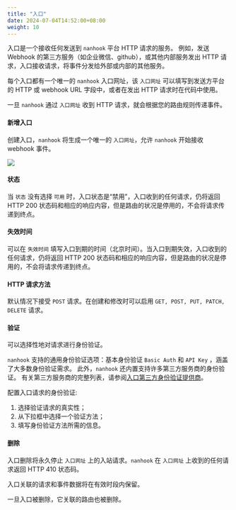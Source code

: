 ```yaml
---
title: "入口"
date: 2024-07-04T14:52:00+08:00
weight: 10
---
```



入口是一个接收任何发送到 `nanhook` 平台 HTTP 请求的服务。
例如，发送 Webhook 的第三方服务（如企业微信、github），或其他内部服务发出 HTTP 请求，入口接收请求，将事件分发给外部或内部的其他服务。

每个入口都有一个唯一的 `nanhook` 入口网址，该 `入口网址` 可以填写到发送方平台的 HTTP 或 webhook URL 字段中，或者在发出 HTTP 请求时在代码中使用。

一旦 `nanhook` 通过 `入口网址` 收到 HTTP 请求，就会根据您的路由规则传递事件。

#### 新增入口

创建入口，`nanhook` 将生成一个唯一的 `入口网址`，允许 `nanhook` 开始接收 webhook 事件。

![](/docs/manual/new_source.png)

#### 状态

当 `状态` 没有选择 `可用` 时，入口状态是“禁用”，入口收到的任何请求，仍将返回 HTTP 200 状态码和相应的响应内容，但是路由的状况是停用的，不会将请求传递到终点。

#### 失效时间

可以在 `失效时间` 填写入口到期的时间（北京时间）。当入口到期失效，入口收到的任何请求，仍将返回 HTTP 200 状态码和相应的响应内容，但是路由的状况是停用的，不会将请求传递到终点。

#### HTTP 请求方法

默认情况下接受 `POST` 请求。在创建和修改时可以启用 `GET, POST, PUT, PATCH, DELETE` 请求。

#### 验证

可以选择性地对请求进行身份验证。

`nanhook` 支持的通用身份验证选项：基本身份验证 `Basic Auth` 和 `API Key` ，涵盖了大多数身份验证需求。
此外，`nanhook` 还内置支持许多第三方服务商的身份验证。
有关第三方服务商的完整列表，请参阅[入口第三方身份验证提供商](/docs/manual/authentication#source)。

配置入口请求的身份验证:
1. 选择验证请求的真实性；
2. 从下拉框中选择一个验证方法；
3. 填写身份验证方法所需的信息。

#### 删除

入口删除将永久停止 `入口网址` 上的入站请求。`nanhook` 在 `入口网址` 上收到的任何请求返回 HTTP 410 状态码。

入口关联的请求和事件数据将在有效时段内保留。

一旦入口被删除，它关联的路由也被删除。